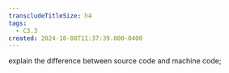 ```yaml
---
transcludeTitleSize: h4
tags:
  - C3.3
created: 2024-10-08T11:37:39.000-0400
---
```

explain the difference between source code and machine code;